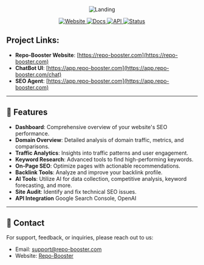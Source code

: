 <p align="center">
  <img src="https://github.com/user-attachments/assets/9eccaa4d-b283-4e69-bfa4-f889cfe2d0bd" alt="Landing" />
</p>

<p align="center">
  <a href="https://app.repo-booster.com">
    <img src="https://img.shields.io/badge/Website-Repo%20Booster-18181B?style=flat&logo=google-chrome&logoColor=28CF8D&colorB=28CF8D" alt="Website">
  </a>
  <a href="https://docs.repo-booster.com">
    <img src="https://img.shields.io/badge/Docs-Repo%20Booster-18181B?style=flat&logo=readthedocs&logoColor=28CF8D&colorB=28CF8D" alt="Docs">
  </a>
  <a href="https://api.repo-booster.com">
    <img src="https://img.shields.io/badge/API-Repo%20Booster-18181B?style=flat&logo=api&logoColor=28CF8D&colorB=28CF8D" alt="API">
  </a>
  <a href="https://status.repo-booster.com">
    <img src="https://img.shields.io/badge/Status-Repo%20Booster-18181B?style=flat&logo=check-mark&logoColor=28CF8D&colorB=28CF8D" alt="Status">
  </a>
</p>

## Project Links:

- **Repo-Booster Website**: [https://repo-booster.com](https://repo-booster.com)  
- **ChatBot UI**: [https://app.repo-booster.com](https://app.repo-booster.com/chat)  
- **SEO Agent**: [https://app.repo-booster.com](https://app.repo-booster.com)  
---

## 🚀 Features

- **Dashboard**: Comprehensive overview of your website's SEO performance.
- **Domain Overview**: Detailed analysis of domain traffic, metrics, and comparisons.
- **Traffic Analytics**: Insights into traffic patterns and user engagement.
- **Keyword Research**: Advanced tools to find high-performing keywords.
- **On-Page SEO**: Optimize pages with actionable recommendations.
- **Backlink Tools**: Analyze and improve your backlink profile.
- **AI Tools**: Utilize AI for data collection, competitive analysis, keyword forecasting, and more.
- **Site Audit**: Identify and fix technical SEO issues.
- **API Integration** Google Search Console, OpenAI

---

## 📧 Contact

For support, feedback, or inquiries, please reach out to us:
- Email: support@repo-booster.com
- Website: [Repo-Booster](https://repo-booster.com)
